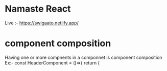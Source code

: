 # Namaste React
Live :- https://swigaato.netlify.app/
# component composition
Having one or  more compnents in a componnet is component composition
Ex:-
const HeaderComponent = ()=>{
    return {
        <div id ="container">
        <Title />
        </div>
    }
}

# setup Jest for Parcel
https://blog.stackademic.com/a-playful-guide-to-setting-up-your-react-app-for-testing-on-parcel-with-jest-5c9bd8f644de

